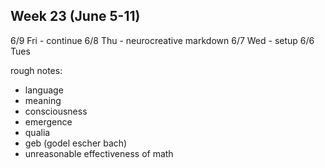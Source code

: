 

## Week 23 (June 5-11)

6/9 Fri - continue
6/8 Thu - neurocreative markdown
6/7 Wed - setup
6/6 Tues

rough notes:
- language
- meaning
- consciousness
- emergence
- qualia
- geb (godel escher bach)
- unreasonable effectiveness of math
